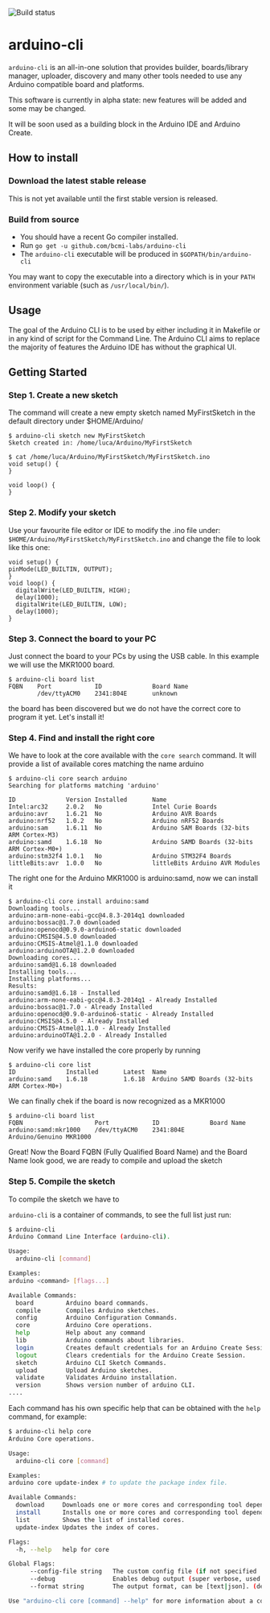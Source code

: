 ![Build status](https://drone.arduino.cc/api/badges/bcmi-labs/arduino-cli/status.svg)

# arduino-cli

`arduino-cli` is an all-in-one solution that provides builder, boards/library manager, uploader, discovery and many other tools needed to use any Arduino compatible board and platforms.

This software is currently in alpha state: new features will be added and some may be changed.

It will be soon used as a building block in the Arduino IDE and Arduino Create.

## How to install

### Download the latest stable release

This is not yet available until the first stable version is released.

### Build from source

* You should have a recent Go compiler installed.
* Run `go get -u github.com/bcmi-labs/arduino-cli`
* The `arduino-cli` executable will be produced in `$GOPATH/bin/arduino-cli`

You may want to copy the executable into a directory which is in your `PATH` environment variable
(such as `/usr/local/bin/`).

## Usage

The goal of the Arduino CLI is to be used by either including it in Makefile or in any kind of script for the Command Line.
The Arduino CLI aims to replace the majority of features the Arduino IDE has without the graphical UI.

## Getting Started

### Step 1. Create a new sketch
The command will create a new empty sketch named MyFirstSketch in the default directory under $HOME/Arduino/

    $ arduino-cli sketch new MyFirstSketch
    Sketch created in: /home/luca/Arduino/MyFirstSketch

    $ cat /home/luca/Arduino/MyFirstSketch/MyFirstSketch.ino 
    void setup() {
    }

    void loop() {
    }

### Step 2. Modify your sketch
Use your favourite file editor or IDE to modify the .ino file under: `$HOME/Arduino/MyFirstSketch/MyFirstSketch.ino`
and change the file to look like this one:

    void setup() {
    pinMode(LED_BUILTIN, OUTPUT);
    }
    void loop() {
      digitalWrite(LED_BUILTIN, HIGH);   
      delay(1000);                       
      digitalWrite(LED_BUILTIN, LOW);    
      delay(1000);                  
    }

### Step 3. Connect the board to your PC
Just connect the board to your PCs by using the USB cable. In this example we will use the MKR1000 board.

    $ arduino-cli board list
    FQBN    Port            ID              Board Name
            /dev/ttyACM0    2341:804E       unknown

the board has been discovered but we do not have the correct core to program it yet. Let's install it!

### Step 4. Find and install the right core

We have to look at the core available with the `core search` command. It will provide a list of available cores matching the name arduino

    $ arduino-cli core search arduino
    Searching for platforms matching 'arduino'

    ID              Version Installed       Name                                        
    Intel:arc32     2.0.2   No              Intel Curie Boards                          
    arduino:avr     1.6.21  No              Arduino AVR Boards                          
    arduino:nrf52   1.0.2   No              Arduino nRF52 Boards                        
    arduino:sam     1.6.11  No              Arduino SAM Boards (32-bits ARM Cortex-M3)  
    arduino:samd    1.6.18  No              Arduino SAMD Boards (32-bits ARM Cortex-M0+)
    arduino:stm32f4 1.0.1   No              Arduino STM32F4 Boards                      
    littleBits:avr  1.0.0   No              littleBits Arduino AVR Modules  

The right one for the Arduino MKR1000 is arduino:samd, now we can install it

    $ arduino-cli core install arduino:samd
    Downloading tools...
    arduino:arm-none-eabi-gcc@4.8.3-2014q1 downloaded          
    arduino:bossac@1.7.0 downloaded
    arduino:openocd@0.9.0-arduino6-static downloaded              
    arduino:CMSIS@4.5.0 downloaded                   
    arduino:CMSIS-Atmel@1.1.0 downloaded                    
    arduino:arduinoOTA@1.2.0 downloaded                        
    Downloading cores...
    arduino:samd@1.6.18 downloaded                          
    Installing tools...
    Installing platforms...
    Results:
    arduino:samd@1.6.18 - Installed
    arduino:arm-none-eabi-gcc@4.8.3-2014q1 - Already Installed
    arduino:bossac@1.7.0 - Already Installed
    arduino:openocd@0.9.0-arduino6-static - Already Installed
    arduino:CMSIS@4.5.0 - Already Installed
    arduino:CMSIS-Atmel@1.1.0 - Already Installed
    arduino:arduinoOTA@1.2.0 - Already Installed

Now verify we have installed the core properly by running

    $ arduino-cli core list
    ID              Installed       Latest  Name                                        
    arduino:samd    1.6.18          1.6.18  Arduino SAMD Boards (32-bits ARM Cortex-M0+)


We can finally chek if the board is now recognized as a MKR1000

    $ arduino-cli board list
    FQBN                    Port            ID              Board Name             
    arduino:samd:mkr1000    /dev/ttyACM0    2341:804E       Arduino/Genuino MKR1000
  
Great! Now the Board FQBN (Fully Qualified Board Name) and the Board Name look good, we are ready to compile and upload the sketch

### Step 5. Compile the sketch
To compile the sketch we have to 

`arduino-cli` is a container of commands, to see the full list just run:
```bash
$ arduino-cli
Arduino Command Line Interface (arduino-cli).

Usage:
  arduino-cli [command]

Examples:
arduino <command> [flags...]

Available Commands:
  board         Arduino board commands.
  compile       Compiles Arduino sketches.
  config        Arduino Configuration Commands.
  core          Arduino Core operations.
  help          Help about any command
  lib           Arduino commands about libraries.
  login         Creates default credentials for an Arduino Create Session.
  logout        Clears credentials for the Arduino Create Session.
  sketch        Arduino CLI Sketch Commands.
  upload        Upload Arduino sketches.
  validate      Validates Arduino installation.
  version       Shows version number of arduino CLI.
....
```

Each command has his own specific help that can be obtained with the `help` command, for example:

```bash
$ arduino-cli help core
Arduino Core operations.

Usage:
  arduino-cli core [command]

Examples:
arduino core update-index # to update the package index file.

Available Commands:
  download     Downloads one or more cores and corresponding tool dependencies.
  install      Installs one or more cores and corresponding tool dependencies.
  list         Shows the list of installed cores.
  update-index Updates the index of cores.

Flags:
  -h, --help   help for core

Global Flags:
      --config-file string   The custom config file (if not specified ./.cli-config.yml will be used). (default "/home/megabug/Workspace/go/src/github.com/bcmi-labs/arduino-cli/.cli-config.yml")
      --debug                Enables debug output (super verbose, used to debug the CLI).
      --format string        The output format, can be [text|json]. (default "text")

Use "arduino-cli core [command] --help" for more information about a command.

```

